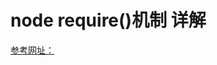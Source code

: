 node require()机制 详解
=======================

[参考网址：](http://www.ruanyifeng.com/blog/2015/05/require.html)
